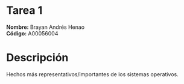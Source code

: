 # Tarea 1

**Nombre:** Brayan Andrés Henao  
**Código:** A00056004

# Descripción
Hechos más representativos/importantes de los sistemas operativos.

